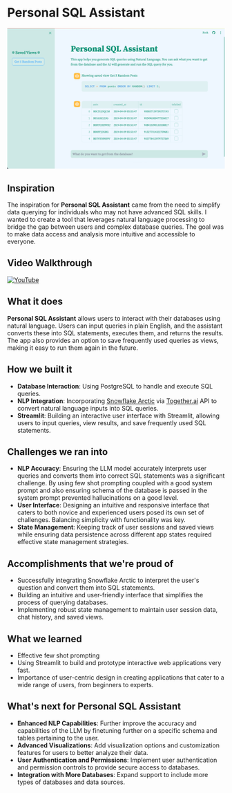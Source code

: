 # Personal SQL Assistant
![Layout](images/thumbnail.png)

## Inspiration

The inspiration for **Personal SQL Assistant** came from the need to simplify data querying for individuals who may not have advanced SQL skills. I wanted to create a tool that leverages natural language processing to bridge the gap between users and complex database queries. The goal was to make data access and analysis more intuitive and accessible to everyone.

## Video Walkthrough
[![YouTube](http://i.ytimg.com/vi/4LzB5TjLDbg/hqdefault.jpg)](https://www.youtube.com/watch?v=4LzB5TjLDbg)

## What it does

**Personal SQL Assistant** allows users to interact with their databases using natural language. Users can input queries in plain English, and the assistant converts these into SQL statements, executes them, and returns the results. The app also provides an option to save frequently used queries as views, making it easy to run them again in the future.

## How we built it
-   **Database Interaction**: Using PostgreSQL to handle and execute SQL queries.
-   **NLP Integration**: Incorporating [Snowflake Arctic](https://www.snowflake.com/en/data-cloud/arctic/) via [Together.ai](https://www.together.ai/blog/snowflake-artic-llm) API to convert natural language inputs into SQL queries.
-   **Streamlit**: Building an interactive user interface with Streamlit, allowing users to input queries, view results, and save frequently used SQL statements.

## Challenges we ran into

-   **NLP Accuracy**: Ensuring the LLM model accurately interprets user queries and converts them into correct SQL statements was a significant challenge. By using few shot prompting coupled with a good system prompt and also ensuring schema of the database is passed in the system prompt prevented hallucinations on a good level.
-   **User Interface**: Designing an intuitive and responsive interface that caters to both novice and experienced users posed its own set of challenges. Balancing simplicity with functionality was key.
-   **State Management**: Keeping track of user sessions and saved views while ensuring data persistence across different app states required effective state management strategies.

## Accomplishments that we're proud of
-   Successfully integrating Snowflake Arctic to interpret the user's question and convert them into SQL statements.
-   Building an intuitive and user-friendly interface that simplifies the process of querying databases.
-   Implementing robust state management to maintain user session data, chat history, and saved views.

## What we learned

-   Effective few shot prompting
-   Using Streamlit to build and prototype interactive web applications very fast.
-   Importance of user-centric design in creating applications that cater to a wide range of users, from beginners to experts.

## What's next for Personal SQL Assistant
-   **Enhanced NLP Capabilities**: Further improve the accuracy and capabilities of the LLM by finetuning further on a specific schema and tables pertaining to the user.
-   **Advanced Visualizations**: Add visualization options and customization features for users to better analyze their data.
-   **User Authentication and Permissions**: Implement user authentication and permission controls to provide secure access to databases.
-   **Integration with More Databases**: Expand support to include more types of databases and data sources.